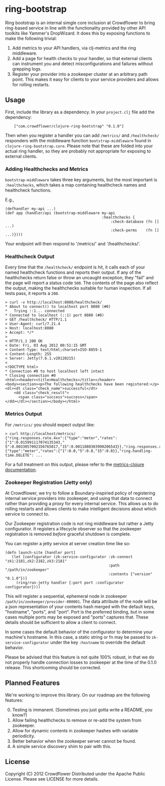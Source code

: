 # ring-bootstrap

Ring bootstrap is an internal simgle core inclusion at Crowdflower to bring ring-based
service in line with the functionality provided by other API toolkits
like Yammer's DropWizard. It does this by exposing functions to make
the following trivial:

1. Add metrics to your API handlers, via clj-metrics and the ring middleware.
2. Add a page for health checks to your handler, so that external clients can
   instrument you and detect misconfigurations and failures without grepping logs.
3. Register your provider into a zookeeper cluster at an arbitrary
   path point. This makes it easy for clients to your service
   providers and allows for rolling restarts.

## Usage

First, include the library as a dependency. In your `project.clj` file
add the dependency:

        ["com.crowdflower/clojure-ring-bootstrap" "0.1.0"]

Then when you register a handler you can add `/metrics/` and
`/healthcheck/` responders with the middleware function
`bootstrap-middleware` found in `clojure-ring-bootstrap.core`.
Please note that these are folded into your actual ring handler, so
they are probably not appropriate for exposing to external clients.

### Adding Healthchecks and Metrics

`bootstrap-middleware` takes three key arguments, but the most
important is `:healthchecks`, which takes a map containing healthcheck
names and healthcheck functions.

E.g.,

    (defhandler my-api ...)
    (def app (handler/api (bootstrap-middleware my-api
                                                :healthchecks {
                                                    :check-database (fn [] ...)
                                                    :check-perms    (fn [] ...)})))


Your endpoint will then respond to '/metrics/' and '/healthchecks/'.

### Healthcheck Output

Every time that the `/healthcheck/` endpoint is hit, it calls each of your named healthcheck
functions and reports their output. If any of the healthchecks return false or throw an uncaught
exception, they "fail" and the page will report a status code `500`. The contents of the page also reflect
the output, making the healthchecks suitable for human inspection. If all tests pass, it reports a `200`.


    > curl -v http://localhost:8080/healthcheck/
    * About to connect() to localhost port 8080 (#0)
    *   Trying ::1... connected
    * Connected to localhost (::1) port 8080 (#0)
    > GET /healthcheck/ HTTP/1.1
    > User-Agent: curl/7.21.4
    > Host: localhost:8080
    > Accept: */*
    >
    < HTTP/1.1 200 OK
    < Date: Fri, 03 Aug 2012 00:51:15 GMT
    < Content-Type: text/html;charset=ISO-8859-1
    < Content-Length: 255
    < Server: Jetty(7.6.1.v20120215)
    <
    <!DOCTYPE html>
    * Connection #0 to host localhost left intact
    * Closing connection #0
    <html><header><title>Healthchecks</title></header>
    <body><section><p>The following healthchecks have been registered:</p>
    <dl><dt class="check_name">successful</dt>
        <dd class="check_result">
          <span class="success">success</span>
    </dd></dl></section></body></html>

### Metrics Output

For `/metrics/` you should expect output like:


    > curl http://localhost/metrics/
    {"ring.responses.rate.4xx":{"type":"meter","rates":{"1":0.015991117074135343,"
    5":0.0033057092356765017,"15":0.0011080303990206543}},"ring.responses.rate.5xx":
    {"type":"meter","rates":{"1":0.0,"5":0.0,"15":0.0}},"ring.handling-time.DELETE": ...

For a full treatment on this output, please refer to the
[metrics-clojure documentation](http://metrics-clojure.readthedocs.org/en/latest/index.html).


### Zookeeper Registration (Jetty only)

At Crowdflower, we try to follow a Boundary-inspiried policy of registering internal service providers into
zookeeper, and using that data to connect rather than providing a proxy for every internal service. This
allows us to do rolling restarts and allows clients to make intelligent decisions about which service
to connect to.

Our Zookeeper registration code is not ring middleware but rather a Jetty configuratior. It registers
a lifecycle observer so that the zookeeper registration is removed *before* graceful shutdown is complete.

You can register a jetty service at server creation time like so:

    (defn launch-site [handler port]
       (let [configurator (zk-service-configurator :zk-connect "zk1:2181,zk2:2182,zk3:2181"
                                                   :path "/path/in/zookeeper"
                                                   :contents {"version" "0.1.0"})]
         (ring/run-jetty handler {:port port :configurator configurator})))

This will register a sequential, ephemeral node in zookeeper `/path/in/zookeeper/provider-000001`.
The data attribute of the node will be a json representation of your contents hash merged with
the  default keys, "hostname", "ports", and "port". Port is the preferred binding, but in some cases multiple
ports may be exposed and "ports" captures that. These details should be sufficient to allow a client to
connect.

In some cases the default behavior of the configurator to determine your machine's hostname. In this
case, a static string or fn may be passed to `zk-service-configurator` under the key `:hostname` to
override the default behavior.

Please be advised that this feature is not quite 100% robust, in that we do not properly handle
connection losses to zookeeper at the time of the 0.1.0 release. This shortcoming should be corrected.

## Planned Features

We're working to improve this library. On our roadmap are the following features:

0. Testing is immanent. (Sometimes you just gotta write a README, you know?)
1. Allow failing healthchecks to remove or re-add the system from zookeeper.
2. Allow for dynamic contents in zookeeper hashes with variable periodicity.
3. Better behavior when the zookeeper server cannot be found.
4. A simple service discovery shim to pair with this.


## License


Copyright (C) 2012 Crowdflower
Distributed under the Apache Public License.
Please see LICENSE for more details.

